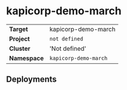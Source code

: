 # kapicorp-demo-march 

|||
| --- | --- |
| **Target** | kapicorp-demo-march |
| **Project**     | `not defined`|
| **Cluster**     |  'Not defined'  |
| **Namespace**   | `kapicorp-demo-march` |


## Deployments
